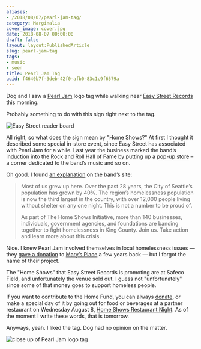 ```yaml
---
aliases:
- /2018/08/07/pearl-jam-tag/
category: Marginalia
cover_image: cover.jpg
date: 2018-08-07 00:00:00
draft: false
layout: layout:PublishedArticle
slug: pearl-jam-tag
tags:
- music
- seen
title: Pearl Jam Tag
uuid: f4640b7f-3deb-42f0-afb0-83c1c9f6579a
---
```


Dog and I saw a [Pearl Jam](https://pearljam.com) logo tag while walking
near [Easy Street Records](https://easystreetonline.com) this morning.

Probably something to do with this sign right next to the tag.

![Easy Street reader board](announce.jpg
  "Easy Street announcement for 'Pearl Jam Home Shows Aug 8 & 10'")

All right, so what does the sign mean by "Home Shows?" At first I
thought it described some special in-store event, since Easy Street has
associated with Pearl Jam for a while. Last year the business marked the
band’s induction into the Rock and Roll Hall of Fame by putting up a
[pop-up store](https://www.easystreetonline.com/NewsItem/6863) – a
corner dedicated to the band’s music and so on.

Oh good. I found [an
explanation](https://pearljam.com/thehomeshows/seattle-wa) on the band’s
site:

> Most of us grew up here. Over the past 28 years, the City of Seattle’s
> population has grown by 40%. The region’s homelessness population is
> now the third largest in the country, with over 12,000 people living
> without shelter on any one night. This is not a number to be proud of.
> 
> As part of The Home Shows Initiative, more than 140 businesses,
> individuals, government agencies, and foundations are banding together
> to fight homelessness in King County. Join us. Take action and learn
> more about this crisis.

Nice. I knew Pearl Jam involved themselves in local homelessness issues
— they [gave a
donation](http://www.marysplaceseattle.org/blog/thank-you-pearl-jam/) to
[Mary’s Place](http://www.marysplaceseattle.org) a few years back — but
I forgot the name of their project.

The "Home Shows" that Easy Street Records is promoting are at Safeco
Field, and unfortunately the venue sold out. I guess not "unfortunately"
since some of that money goes to support homeless people.

If you want to contribute to the Home Fund, you can always
[donate](https://www.uwkc.org/home-show/), or make a special day of it
by going out for food or beverages at a partner restaurant on Wednesday
August 8, [Home Shows Restaurant
Night](https://pearljam.com/acts/news/the-home-shows-restaurant-partners).
As of the moment I write these words, that is tomorrow.

Anyways, yeah. I liked the tag. Dog had no opinion on the matter.

![close up of Pearl Jam logo tag](tag.jpg)